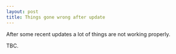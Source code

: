 ```yaml
---
layout: post
title: Things gone wrong after update
---
```


After some recent updates a lot of things are not working properly.

TBC.
